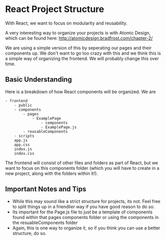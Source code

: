 # React Project Structure

With React, we want to focus on modularity and reusability.

A very interesting way to organize your projects is with Atomic Design, which can be found here: http://atomicdesign.bradfrost.com/chapter-2/

We are using a simple version of this by seperating our pages and their components up. We don't want to go too crazy with this and we think this is a simple way of organizing the frontend. We will probably change this over time.

## Basic Understanding

Here is a breakdown of how React components will be organized. We are

```
- frontend
    - public
    - components
        - pages
            - ExamplePage
                - components
                - ExamplePage.js
        - reusableComponents
    - scripts
    app.js
    app.css
    index.js
    index.css
```

The frontend will consist of other files and folders as part of React, but we want to focus on this components folder (which you will have to create in a new project, along with the folders within it!).

## Important Notes and Tips

- While this may sound like a strict structure for projects, its not. Feel free to split things up in a friendlier way if you have good reason to do so.
- Its important for the Page.js file to just be a template of components found within that pages components folder or using the components in the resuableComponents folder
- Again, this is one way to organize it, so if you think you can use a better structure, do so.
